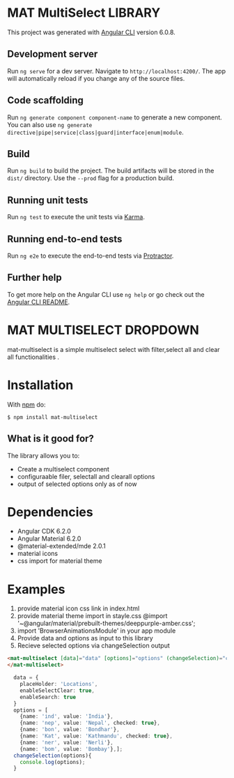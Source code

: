 # MAT MultiSelect LIBRARY

This project was generated with [Angular CLI](https://github.com/angular/angular-cli) version 6.0.8.

## Development server

Run `ng serve` for a dev server. Navigate to `http://localhost:4200/`. The app will automatically reload if you change any of the source files.

## Code scaffolding

Run `ng generate component component-name` to generate a new component. You can also use `ng generate directive|pipe|service|class|guard|interface|enum|module`.

## Build

Run `ng build` to build the project. The build artifacts will be stored in the `dist/` directory. Use the `--prod` flag for a production build.

## Running unit tests

Run `ng test` to execute the unit tests via [Karma](https://karma-runner.github.io).

## Running end-to-end tests

Run `ng e2e` to execute the end-to-end tests via [Protractor](http://www.protractortest.org/).

## Further help

To get more help on the Angular CLI use `ng help` or go check out the [Angular CLI README](https://github.com/angular/angular-cli/blob/master/README.md).




# MAT MULTISELECT DROPDOWN

mat-multiselect is a simple multiselect select with filter,select all and clear all functionalities . 

# Installation

With [npm](http://npmjs.org) do:

    $ npm install mat-multiselect
	
## What is it good for?
The library allows you to:

* Create a multiselect component
* configuraable filer, selectall and clearall options
* output of selected options only as of now

# Dependencies
* Angular CDK 6.2.0
* Angular Material 6.2.0
* @material-extended/mde 2.0.1
* material icons
* css import for material theme

# Examples

1. provide material icon css link in index.html 
   <link href="https://fonts.googleapis.com/icon?family=Material+Icons" rel="stylesheet">
2. provide material theme import in stayle.css
   @import '~@angular/material/prebuilt-themes/deeppurple-amber.css';
3. import 'BrowserAnimationsModule' in your app module
4. Provide data and options as input to this library
5. Recieve selected options via changeSelection output
```html
<mat-multiselect [data]="data" [options]="options" (changeSelection)="changeSelection($event)">
</mat-multiselect>
```
```typescript
  data = {
    placeHolder: 'Locations',
    enableSelectClear: true,
    enableSearch: true
  }
  options = [
    {name: 'ind', value: 'India'}, 
    {name: 'nep', value: 'Nepal', checked: true},
    {name: 'bon', value: 'Bondhar'},
    {name: 'Kat', value: 'Kathmandu', checked: true},
    {name: 'ner', value: 'Nerli'},
    {name: 'bom', value: 'Bombay'},];
  changeSelection(options){
    console.log(options);
  }
```
